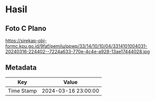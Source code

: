 # Hasil

## Foto C Plano

https://sirekap-obj-formc.kpu.go.id/9faf/pemilu/ppwp/33/14/10/10/04/3314101004031-20240316-224402--7224a633-770e-4c4e-a928-13ae17444028.jpg


## Metadata

| Key        | Value               |
| ---------- | ------------------- |
| Time Stamp | 2024-03-16 23:00:00 |



